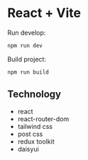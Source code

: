 # React + Vite

Run develop:

``` bash
npm run dev
```

Build project:

``` bash
npm run build
```

## Technology
- react
- react-router-dom
- tailwind css
- post css
- redux toolkit
- daisyui